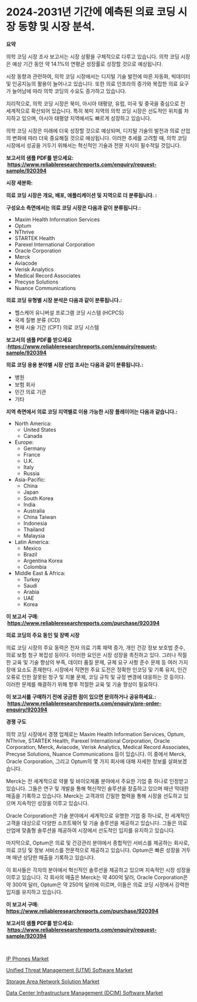 <p><h1>2024-2031년 기간에 예측된 의료 코딩 시장 동향 및 시장 분석.</h1></p><p><strong>요약</strong></p>
<p><p>의학 코딩 시장 조사 보고서는 시장 상황을 구체적으로 다루고 있습니다. 의학 코딩 시장은 예상 기간 동안 약 14.1%의 연평균 성장률로 성장할 것으로 예상됩니다.</p><p>시장 동향과 관련하여, 의학 코딩 시장에서는 디지털 기술 발전에 따른 자동화, 빅데이터 및 인공지능의 활용이 늘어나고 있습니다. 또한 의료 인프라의 증가와 복잡한 의료 요구가 늘어남에 따라 의학 코딩의 수요도 증가하고 있습니다.</p><p>지리적으로, 의학 코딩 시장은 북미, 아시아 태평양, 유럽, 미국 및 중국을 중심으로 전 세계적으로 확산되어 있습니다. 특히 북미 지역의 의학 코딩 시장은 선도적인 위치를 차지하고 있으며, 아시아 태평양 지역에서도 빠르게 성장하고 있습니다.</p><p>의학 코딩 시장은 미래에 더욱 성장할 것으로 예상되며, 디지털 기술의 발전과 의료 산업의 변화에 따라 더욱 중요해질 것으로 예상됩니다. 이러한 추세를 고려할 때, 의학 코딩 시장에서 성공을 거두기 위해서는 혁신적인 기술과 전문 지식이 필수적일 것입니다.</p></p>
<p><strong>보고서의 샘플 PDF를 받으세요: &nbsp;<a href="https://www.reliableresearchreports.com/enquiry/request-sample/920394">https://www.reliableresearchreports.com/enquiry/request-sample/920394</a></strong></p>
<p><strong>시장 세분화:</strong></p>
<p><strong> 의료 코딩 시장은 개요, 배포, 애플리케이션 및 지역으로 더 분류됩니다. :</strong></p>
<p><strong>구성요소 측면에서는 의료 코딩 시장은 다음과 같이 분류됩니다.:</strong></p>
<p><ul><li>Maxim Health Information Services</li><li>Optum</li><li>NThrive</li><li>STARTEK Health</li><li>Parexel International Corporation</li><li>Oracle Corporation</li><li>Merck</li><li>Aviacode</li><li>Verisk Analytics</li><li>Medical Record Associates</li><li>Precyse Solutions</li><li>Nuance Communications</li></ul></p>
<p><strong> 의료 코딩 유형별 시장 분석은 다음과 같이 분류됩니다.:</strong></p>
<p><ul><li>헬스케어 유니버설 프로그램 코딩 시스템 (HCPCS)</li><li>국제 질병 분류 (ICD)</li><li>현재 시술 기간 (CPT) 의료 코딩 시스템</li></ul></p>
<p><strong>보고서의 샘플 PDF를 받으세요 :<a href="https://www.reliableresearchreports.com/enquiry/request-sample/920394">https://www.reliableresearchreports.com/enquiry/request-sample/920394</a></strong></p>
<p><strong> 의료 코딩 응용 분야별 시장 산업 조사는 다음과 같이 분류됩니다.:</strong></p>
<p><ul><li>병원</li><li>보험 회사</li><li>민간 의료 기관</li><li>기타</li></ul></p>
<p><strong>지역 측면에서 의료 코딩 지역별로 이용 가능한 시장 플레이어는 다음과 같습니다.:</strong></p>
<p><ul>
    <li>
        North America:
        <ul>
            <li>United States</li>
            <li>Canada</li>
        </ul>
    </li>
    <li>
        Europe:
        <ul>
            <li>Germany</li>
            <li>France</li>
            <li>U.K.</li>
            <li>Italy</li>
            <li>Russia</li>
        </ul>
    </li>
    <li>
        Asia-Pacific:
        <ul>
            <li>China</li>
            <li>Japan</li>
            <li>South Korea</li>
            <li>India</li>
            <li>Australia</li>
            <li>China Taiwan</li>
            <li>Indonesia</li>
            <li>Thailand</li>
            <li>Malaysia</li>
        </ul>
    </li>
    <li>
        Latin America:
        <ul>
            <li>Mexico</li>
            <li>Brazil</li>
            <li>Argentina Korea</li>
            <li>Colombia</li>
        </ul>
    </li>
    <li>
        Middle East & Africa:
        <ul>
            <li>Turkey</li>
            <li>Saudi</li>
            <li>Arabia</li>
            <li>UAE</li>
            <li>Korea</li>
        </ul>
    </li>
    </ul></p>
<p><strong>이 보고서 구매: &nbsp;<a href="https://www.reliableresearchreports.com/purchase/920394">https://www.reliableresearchreports.com/purchase/920394</a></strong></p>
<p><strong>의료 코딩의 주요 동인 및 장벽 시장</strong></p>
<p><p>의료 코딩 시장의 주요 동력은 전자 의료 기록 채택 증가, 개인 건강 정보 보호법 준수, 의료 보험 청구 복잡성 등이다. 이러한 요인은 시장 성장을 촉진하고 있다. 그러나 적절한 교육 및 기술 향상의 부족, 데이터 품질 문제, 규제 요구 사항 준수 문제 등 여러 가지 장애 요소도 존재한다. 시장에서 직면한 주요 도전은 정확한 인코딩 및 기록 유지, 인간 오류로 인한 잘못된 청구 및 지불 문제, 코딩 규칙 및 규정 변경에 대응하는 것 등이다. 이러한 문제를 해결하기 위해 향후 적절한 교육 및 기술 향상이 필요하다.</p></p>
<p><strong>이 보고서를 구매하기 전에 궁금한 점이 있으면 문의하거나 공유하세요.: &nbsp;<a href="https://www.reliableresearchreports.com/enquiry/pre-order-enquiry/920394">https://www.reliableresearchreports.com/enquiry/pre-order-enquiry/920394</a></strong></p>
<p><strong>경쟁 구도</strong></p>
<p><p>의학 코딩 시장에서 경쟁 업체로는 Maxim Health Information Services, Optum, NThrive, STARTEK Health, Parexel International Corporation, Oracle Corporation, Merck, Aviacode, Verisk Analytics, Medical Record Associates, Precyse Solutions, Nuance Communications 등이 있습니다. 이 중에서 Merck, Oracle Corporation, 그리고 Optum의 몇 가지 회사에 대해 자세한 정보를 살펴보겠습니다.</p><p>Merck는 전 세계적으로 약물 및 바이오제품 분야에서 주요한 기업 중 하나로 인정받고 있습니다. 그들은 연구 및 개발을 통해 혁신적인 솔루션을 창출하고 있으며 매년 막대한 매출을 기록하고 있습니다. Merck는 고객과의 긴밀한 협력을 통해 시장을 선도하고 있으며 지속적인 성장을 이루고 있습니다.</p><p>Oracle Corporation은 기술 분야에서 세계적으로 유명한 기업 중 하나로, 전 세계적인 고객을 대상으로 다양한 소프트웨어 및 기술 솔루션을 제공하고 있습니다. 그들은 의료 산업에 맞춤형 솔루션을 제공하여 시장에서 선도적인 입지를 유지하고 있습니다.</p><p>마지막으로, Optum은 의료 및 건강관리 분야에서 종합적인 서비스를 제공하는 회사로, 의료 코딩 및 정보 서비스를 전문적으로 제공하고 있습니다. Optum은 빠른 성장을 거두며 매년 상당한 매출을 기록하고 있습니다.</p><p>이 회사들은 각자의 분야에서 혁신적인 솔루션을 제공하고 있으며 지속적인 시장 성장을 이루고 있습니다. 각 회사의 매출은 Merck는 약 400억 달러, Oracle Corporation은 약 300억 달러, Optum은 약 250억 달러에 이르며, 이들은 의료 코딩 시장에서 강력한 입지를 유지하고 있습니다.</p></p>
<p><strong>이 보고서 구매: &nbsp; <a href="https://www.reliableresearchreports.com/purchase/920394">https://www.reliableresearchreports.com/purchase/920394</a></strong></p>
<p><strong>보고서의 샘플 PDF를 받으세요: &nbsp;<a href="https://www.reliableresearchreports.com/enquiry/request-sample/920394">https://www.reliableresearchreports.com/enquiry/request-sample/920394</a></strong><strong></strong></p>
<p>&nbsp;</p>
<p><p><a href="https://github.com/RichRobinson5/Market-Research-Report-List-3/blob/main/ip-phones-market.md">IP Phones Market</a></p><p><a href="https://github.com/singletonthaxterkelliehr2df/Market-Research-Report-List-1/blob/main/unified-threat-management-utm-software-market.md">Unified Threat Management (UTM) Software Market</a></p><p><a href="https://github.com/julyju69/Market-Research-Report-List-2/blob/main/storage-area-network-solution-market.md">Storage Area Network Solution Market</a></p><p><a href="https://github.com/gdfhhhj/Market-Research-Report-List-3/blob/main/data-center-infrastructure-management-dcim-software-market.md">Data Center Infrastructure Management (DCIM) Software Market</a></p></p>